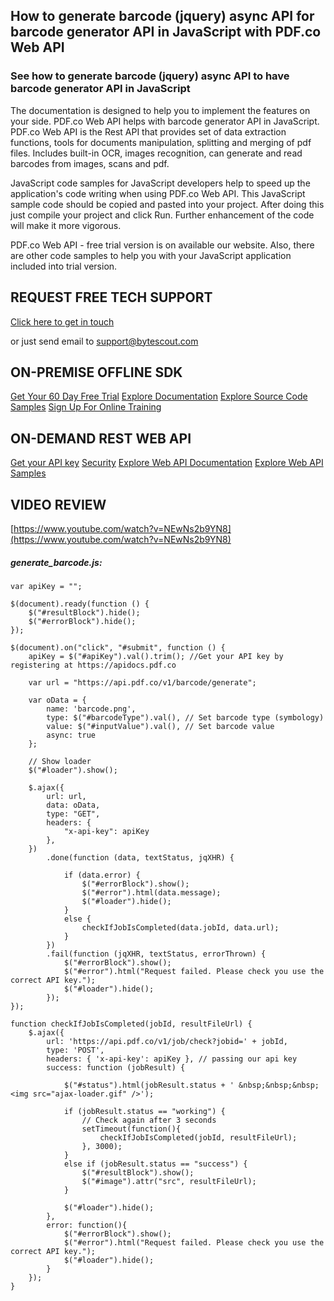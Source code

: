 ## How to generate barcode (jquery) async API for barcode generator API in JavaScript with PDF.co Web API

### See how to generate barcode (jquery) async API to have barcode generator API in JavaScript

The documentation is designed to help you to implement the features on your side. PDF.co Web API helps with barcode generator API in JavaScript. PDF.co Web API is the Rest API that provides set of data extraction functions, tools for documents manipulation, splitting and merging of pdf files. Includes built-in OCR, images recognition, can generate and read barcodes from images, scans and pdf.

JavaScript code samples for JavaScript developers help to speed up the application's code writing when using PDF.co Web API. This JavaScript sample code should be copied and pasted into your project. After doing this just compile your project and click Run. Further enhancement of the code will make it more vigorous.

PDF.co Web API - free trial version is on available our website. Also, there are other code samples to help you with your JavaScript application included into trial version.

## REQUEST FREE TECH SUPPORT

[Click here to get in touch](https://bytescout.zendesk.com/hc/en-us/requests/new?subject=PDF.co%20Web%20API%20Question)

or just send email to [support@bytescout.com](mailto:support@bytescout.com?subject=PDF.co%20Web%20API%20Question) 

## ON-PREMISE OFFLINE SDK 

[Get Your 60 Day Free Trial](https://bytescout.com/download/web-installer?utm_source=github-readme)
[Explore Documentation](https://bytescout.com/documentation/index.html?utm_source=github-readme)
[Explore Source Code Samples](https://github.com/bytescout/ByteScout-SDK-SourceCode/)
[Sign Up For Online Training](https://academy.bytescout.com/)


## ON-DEMAND REST WEB API

[Get your API key](https://app.pdf.co/signup?utm_source=github-readme)
[Security](https://pdf.co/security)
[Explore Web API Documentation](https://apidocs.pdf.co?utm_source=github-readme)
[Explore Web API Samples](https://github.com/bytescout/ByteScout-SDK-SourceCode/tree/master/PDF.co%20Web%20API)

## VIDEO REVIEW

[https://www.youtube.com/watch?v=NEwNs2b9YN8](https://www.youtube.com/watch?v=NEwNs2b9YN8)




<!-- code block begin -->

##### **generate_barcode.js:**
    
```
var apiKey = "";

$(document).ready(function () {
    $("#resultBlock").hide();
    $("#errorBlock").hide();
});

$(document).on("click", "#submit", function () {
    apiKey = $("#apiKey").val().trim(); //Get your API key by registering at https://apidocs.pdf.co

    var url = "https://api.pdf.co/v1/barcode/generate";

    var oData = {
        name: 'barcode.png',
        type: $("#barcodeType").val(), // Set barcode type (symbology)
        value: $("#inputValue").val(), // Set barcode value
        async: true
    };

    // Show loader
    $("#loader").show();

    $.ajax({
        url: url,
        data: oData,
        type: "GET",
        headers: {
            "x-api-key": apiKey
        },
    })
        .done(function (data, textStatus, jqXHR) {

            if (data.error) {
                $("#errorBlock").show();
                $("#error").html(data.message);
                $("#loader").hide();
            }
            else {
                checkIfJobIsCompleted(data.jobId, data.url);
            }
        })
        .fail(function (jqXHR, textStatus, errorThrown) {
            $("#errorBlock").show();
            $("#error").html("Request failed. Please check you use the correct API key.");
            $("#loader").hide();
        });
});

function checkIfJobIsCompleted(jobId, resultFileUrl) {
    $.ajax({
        url: 'https://api.pdf.co/v1/job/check?jobid=' + jobId,
        type: 'POST',
        headers: { 'x-api-key': apiKey }, // passing our api key
        success: function (jobResult) {

            $("#status").html(jobResult.status + ' &nbsp;&nbsp;&nbsp; <img src="ajax-loader.gif" />');

            if (jobResult.status == "working") {
                // Check again after 3 seconds
                setTimeout(function(){
                    checkIfJobIsCompleted(jobId, resultFileUrl);
                }, 3000);
            }
            else if (jobResult.status == "success") {
                $("#resultBlock").show();
                $("#image").attr("src", resultFileUrl);
            }

            $("#loader").hide();
        },
        error: function(){
            $("#errorBlock").show();
            $("#error").html("Request failed. Please check you use the correct API key.");
            $("#loader").hide();
        }
    });
}
```

<!-- code block end -->